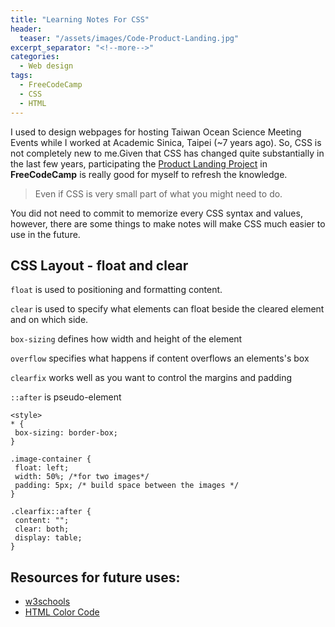 ```yaml
---
title: "Learning Notes For CSS"
header:
  teaser: "/assets/images/Code-Product-Landing.jpg"
excerpt_separator: "<!--more-->"
categories:
  - Web design
tags:
  - FreeCodeCamp
  - CSS
  - HTML
---
```


I used to design webpages for hosting Taiwan Ocean Science Meeting Events while I worked at Academic Sinica, Taipei (~7 years ago). So, CSS is not completely new to me.Given that CSS has changed quite substantially in the last few years, participating the [Product Landing Project](https://codepen.io/michellechlin/full/mdJEVOv) in **FreeCodeCamp** is really good for myself to refresh the knowledge.
> Even if CSS is very small part of what you might need to do.

You did not need to commit to memorize every CSS syntax and values, however, there are some things to make notes will make CSS much easier to use in the future.

## CSS Layout - float and clear  

`float` is used to positioning and formatting content.

`clear` is used to specify what elements can float beside the cleared element and on which side.

`box-sizing` defines how width and height of the element

`overflow` specifies what happens if content overflows an elements's box

`clearfix` works well as you want to control the margins and padding

`::after` is pseudo-element


 ```
 <style>
* {  
  box-sizing: border-box;
}

.image-container {
  float: left;
  width: 50%; /*for two images*/
  padding: 5px; /* build space between the images */
}

.clearfix::after {
  content: "";
  clear: both;
  display: table;
}
```

## Resources for future uses:
- [w3schools](https://www.w3schools.com/default.asp)
- [HTML Color Code](https://htmlcolorcodes.com/color-chart/)

